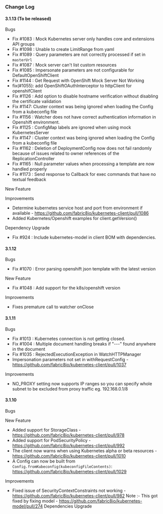 ### Change Log
#### 3.1.13 (To be released)

  Bugs
   * Fix #1083 : Mock Kubernetes server only handles core and extensions API groups
   * Fix #1098 : Unable to create LimitRange from yaml
   * Fix #1089 : Query parameters are not correctly processed if set in `masterUrl`
   * Fix #1087 : Mock server can't list custom resources
   * Fix #1085 : Impersonate parameters are not configurable for DefaultOpenShiftClient
   * Fix #1144 : Get Request with OpenShift Mock Server Not Working
   * fix(#1055): add OpenShiftOAuthInterceptor to httpClient for openshifClient
   * Fix #1126 : Add option to disable hostname verification without disabling the certificate validation 
   * Fix #1147: Cluster context was being ignored when loading the Config from a kubeconfig file
   * Fix #1156 : Watcher does not have correct authentication information in Openshift environment.
   * Fix #1125 : ConfigMap labels are ignored when using mock KubernetesServer
   * Fix #1147 : Cluster context was being ignored when loading the Config from a kubeconfig file
   * Fix #1162 : Deletion of DeploymentConfig now does not fail randomly because of issues related to owner references of the ReplicationController
   * Fix #1165 : Null parameter values when processing a template are now handled properly
   * Fix #1173 : Send response to Callback for exec commands that have no textual feedback
  
  New Feature
  
  Improvements
   * Determine kubernetes service host and port from environment if available - https://github.com/fabric8io/kubernetes-client/pull/1086
   * Added Kubernetes/Openshift examples for client.getVersion()
  
  Dependency Upgrade
   * Fix #924 : Include kubernetes-model in client BOM with dependencies.
            
#### 3.1.12
  Bugs
   * Fix #1070 : Error parsing openshift json template with the latest version

  New Feature
   * Fix #1048 : Add support for the k8s/openshift version

  Improvements
   * Fixes premature call to watcher onClose

#### 3.1.11
  Bugs
   * Fix #1013 : Kubernetes connection is not getting closed.
   * Fix #1004 : Multiple document handling breaks if "---" found anywhere in the document
   * Fix #1035 : RejectedExecutionException in WatchHTTPManager
   * Impersonation parameters not set in withRequestConfig - https://github.com/fabric8io/kubernetes-client/pull/1037

  Improvements
   * NO_PROXY setting now supports IP ranges so you can specify whole subnet to be excluded from proxy traffic eg. 192.168.0.1/8

#### 3.1.10
  Bugs

  New Feature
   * Added support for StorageClass - https://github.com/fabric8io/kubernetes-client/pull/978
   * Added support for PodSecurityPolicy - https://github.com/fabric8io/kubernetes-client/pull/992
   * The client now warns when using Kubernetes alpha or beta resources - https://github.com/fabric8io/kubernetes-client/pull/1010
   * A Config can now be built from `Config.fromKubeconfig(kubeconfigFileContents)`: https://github.com/fabric8io/kubernetes-client/pull/1029

  Improvements
   * Fixed issue of SecurityContextConstraints not working - https://github.com/fabric8io/kubernetes-client/pull/982
	Note :- This got fixed by fixing model - https://github.com/fabric8io/kubernetes-model/pull/274
  Dependencies Upgrade
